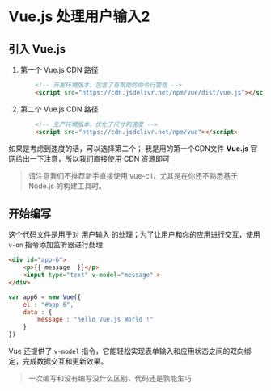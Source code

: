 # Vue.js 处理用户输入2

## 引入 Vue.js

1. 第一个 Vue.js CDN 路径

    ```html
        <!-- 开发环境版本，包含了有帮助的命令行警告 -->
        <script src="https://cdn.jsdelivr.net/npm/vue/dist/vue.js"></script>
    ```

2. 第二个 Vue.js CDN 路径

    ```html
        <!-- 生产环境版本，优化了尺寸和速度 -->
        <script src="https://cdn.jsdelivr.net/npm/vue"></script>
    ```

如果是考虑到速度的话，可以选择第二个； 我是用的第一个CDN文件
**Vue.js** 官网给出一下注意，所以我们直接使用 CDN 资源即可
> 请注意我们不推荐新手直接使用 vue-cli，尤其是在你还不熟悉基于 Node.js 的构建工具时。

## 开始编写

这个代码文件是用于对 用户输入 的处理；为了让用户和你的应用进行交互，使用 `v-on` 指令添加监听器进行处理

```html
<div id="app-6">
    <p>{{ message  }}</p>
    <input type="text" v-model="message" >
</div>
```

```javascript
var app6 = new Vue({
    el : "#app-6",
    data : {
        message : "hello Vue.js World !"
    }
})
```

Vue 还提供了 `v-model` 指令，它能轻松实现表单输入和应用状态之间的双向绑定，完成数据交互和更新效果。

> 一次编写和没有编写没什么区别，代码还是孰能生巧